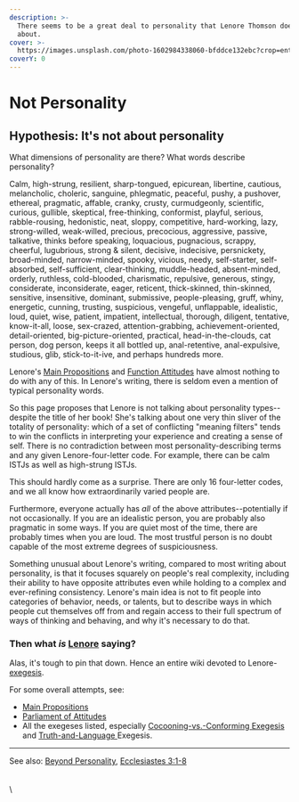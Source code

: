 ```yaml
---
description: >-
  There seems to be a great deal to personality that Lenore Thomson doesn't talk
  about.
cover: >-
  https://images.unsplash.com/photo-1602984338060-bfddce132ebc?crop=entropy&cs=srgb&fm=jpg&ixid=M3wxOTcwMjR8MHwxfHNlYXJjaHwxfHxub3R8ZW58MHx8fHwxNzM4MDM3OTgxfDA&ixlib=rb-4.0.3&q=85
coverY: 0
---
```


# Not Personality

## Hypothesis: It's not about personality

What dimensions of personality are there? What words describe personality?

Calm, high-strung, resilient, sharp-tongued, epicurean, libertine, cautious, melancholic, choleric, sanguine, phlegmatic, peaceful, pushy, a pushover, ethereal, pragmatic, affable, cranky, crusty, curmudgeonly, scientific, curious, gullible, skeptical, free-thinking, conformist, playful, serious, rabble-rousing, hedonistic, neat, sloppy, competitive, hard-working, lazy, strong-willed, weak-willed, precious, precocious, aggressive, passive, talkative, thinks before speaking, loquacious, pugnacious, scrappy, cheerful, lugubrious, strong & silent, decisive, indecisive, persnickety, broad-minded, narrow-minded, spooky, vicious, needy, self-starter, self-absorbed, self-sufficient, clear-thinking, muddle-headed, absent-minded, orderly, ruthless, cold-blooded, charismatic, repulsive, generous, stingy, considerate, inconsiderate, eager, reticent, thick-skinned, thin-skinned, sensitive, insensitive, dominant, submissive, people-pleasing, gruff, whiny, energetic, cunning, trusting, suspicious, vengeful, unflappable, idealistic, loud, quiet, wise, patient, impatient, intellectual, thorough, diligent, tentative, know-it-all, loose, sex-crazed, attention-grabbing, achievement-oriented, detail-oriented, big-picture-oriented, practical, head-in-the-clouds, cat person, dog person, keeps it all bottled up, anal-retentive, anal-expulsive, studious, glib, stick-to-it-ive, and perhaps hundreds more.

Lenore's [Main Propositions](../../fundamentals/main-propositions.md) and [Function Attitudes](../../fundamentals/function-attitude/) have almost nothing to do with any of this. In Lenore's writing, there is seldom even a mention of typical personality words.

So this page proposes that Lenore is not talking about personality types--despite the title of her book! She's talking about one very thin sliver of the totality of personality: which of a set of conflicting "meaning filters" tends to win the conflicts in interpreting your experience and creating a sense of self. There is no contradiction between most personality-describing terms and any given Lenore-four-letter code. For example, there can be calm ISTJs as well as high-strung ISTJs.

This should hardly come as a surprise. There are only 16 four-letter codes, and we all know how extraordinarily varied people are.

Furthermore, everyone actually has _all_ of the above attributes--potentially if not occasionally. If you are an idealistic person, you are probably also pragmatic in some ways. If you are quiet most of the time, there are probably times when you are loud. The most trustful person is no doubt capable of the most extreme degrees of suspiciousness.

Something unusual about Lenore's writing, compared to most writing about personality, is that it focuses squarely on people's real complexity, including their ability to have opposite attributes even while holding to a complex and ever-refining consistency. Lenore's main idea is not to fit people into categories of behavior, needs, or talents, but to describe ways in which people cut themselves off from and regain access to their full spectrum of ways of thinking and behaving, and why it's necessary to do that.

### Then what _is_ [Lenore](../../people-and-systems/lenore-thomson.md) saying?

Alas, it's tough to pin that down. Hence an entire wiki devoted to Lenore-[exegesis](../../exegesis.md).

For some overall attempts, see:

* [Main Propositions](../../fundamentals/main-propositions.md)
* [Parliament of Attitudes](../parliament-of-attitudes.md)
* All the exegeses listed, especially [Cocooning-vs.-Conforming Exegesis](../introversion-extraversion/cocooning-vs.-conforming.md) and [Truth-and-Language ](../introversion-extraversion/truth-and-language.md)Exegesis.

***

See also: [Beyond Personality](beyond-personality.md), [Ecclesiastes 3:1-8](https://web.archive.org/web/20051119065129/http://www.blueletterbible.org/cgi-bin/tools/printer-friendly.pl?book=Ecc\&chapter=3\&startv=1\&endv=8\&version=kjv\&Go.x=33\&Go.y=12)\
\
\
\
